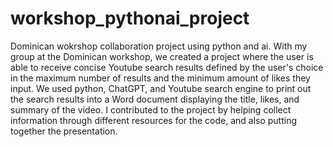 # workshop_pythonai_project
Dominican wokrshop collaboration project using python and ai.
With my group at the Dominican workshop, we created a project where the user is able to receive concise Youtube search results defined by the user's choice in the maximum number of results and the minimum amount of likes they input. We used python, ChatGPT, and Youtube search engine to print out the search results into a Word document displaying the title, likes, and summary of the video. I contributed to the project by helping collect information through different resources for the code, and also putting together the presentation. 
